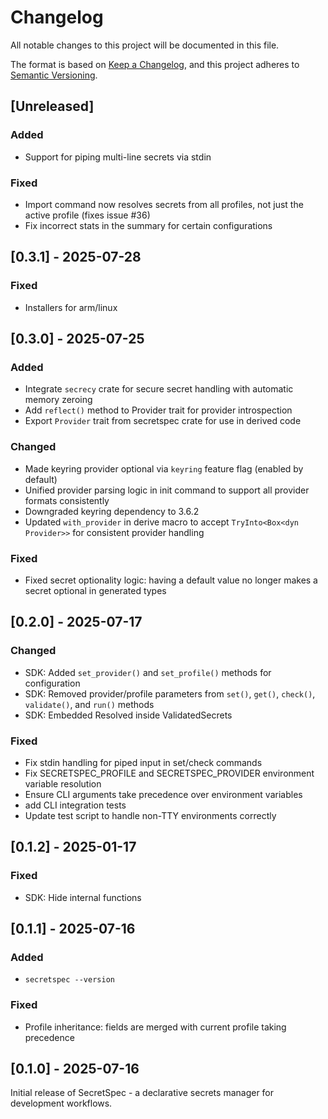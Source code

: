 # Changelog

All notable changes to this project will be documented in this file.

The format is based on [Keep a Changelog](https://keepachangelog.com/en/1.1.0/),
and this project adheres to [Semantic Versioning](https://semver.org/spec/v2.0.0.html).

## [Unreleased]

### Added
- Support for piping multi-line secrets via stdin

### Fixed
- Import command now resolves secrets from all profiles, not just the active profile (fixes issue #36)
- Fix incorrect stats in the summary for certain configurations

## [0.3.1] - 2025-07-28

### Fixed
- Installers for arm/linux

## [0.3.0] - 2025-07-25

### Added
- Integrate `secrecy` crate for secure secret handling with automatic memory zeroing
- Add `reflect()` method to Provider trait for provider introspection
- Export `Provider` trait from secretspec crate for use in derived code

### Changed
- Made keyring provider optional via `keyring` feature flag (enabled by default)
- Unified provider parsing logic in init command to support all provider formats consistently
- Downgraded keyring dependency to 3.6.2
- Updated `with_provider` in derive macro to accept `TryInto<Box<dyn Provider>>` for consistent provider handling

### Fixed
- Fixed secret optionality logic: having a default value no longer makes a secret optional in generated types

## [0.2.0] - 2025-07-17

### Changed
- SDK: Added `set_provider()` and `set_profile()` methods for configuration
- SDK: Removed provider/profile parameters from `set()`, `get()`, `check()`, `validate()`, and `run()` methods
- SDK: Embedded Resolved inside ValidatedSecrets

### Fixed
- Fix stdin handling for piped input in set/check commands
- Fix SECRETSPEC_PROFILE and SECRETSPEC_PROVIDER environment variable resolution
- Ensure CLI arguments take precedence over environment variables
- add CLI integration tests
- Update test script to handle non-TTY environments correctly

## [0.1.2] - 2025-01-17

### Fixed
- SDK: Hide internal functions

## [0.1.1] - 2025-07-16

### Added
- `secretspec --version`

### Fixed
- Profile inheritance: fields are merged with current profile taking precedence

## [0.1.0] - 2025-07-16

Initial release of SecretSpec - a declarative secrets manager for development workflows.
